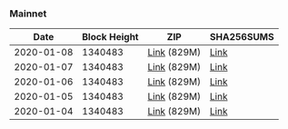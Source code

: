### Mainnet

|    Date    | Block Height | ZIP | SHA256SUMS |
| ---------- | ------------ | --- | ---------- |
| 2020-01-08 | 1340483 | [Link](https://s3-ap-southeast-2.amazonaws.com/ion-bootstrap/mainnet/2020-01-08/bootstrap.dat.zip) (829M) | [Link](https://s3-ap-southeast-2.amazonaws.com/ion-bootstrap/mainnet/2020-01-08/SHA256SUMS) |
| 2020-01-07 | 1340483 | [Link](https://s3-ap-southeast-2.amazonaws.com/ion-bootstrap/mainnet/2020-01-07/bootstrap.dat.zip) (829M) | [Link](https://s3-ap-southeast-2.amazonaws.com/ion-bootstrap/mainnet/2020-01-07/SHA256SUMS) |
| 2020-01-06 | 1340483 | [Link](https://s3-ap-southeast-2.amazonaws.com/ion-bootstrap/mainnet/2020-01-06/bootstrap.dat.zip) (829M) | [Link](https://s3-ap-southeast-2.amazonaws.com/ion-bootstrap/mainnet/2020-01-06/SHA256SUMS) |
| 2020-01-05 | 1340483 | [Link](https://s3-ap-southeast-2.amazonaws.com/ion-bootstrap/mainnet/2020-01-05/bootstrap.dat.zip) (829M) | [Link](https://s3-ap-southeast-2.amazonaws.com/ion-bootstrap/mainnet/2020-01-05/SHA256SUMS) |
| 2020-01-04 | 1340483 | [Link](https://s3-ap-southeast-2.amazonaws.com/ion-bootstrap/mainnet/2020-01-04/bootstrap.dat.zip) (829M) | [Link](https://s3-ap-southeast-2.amazonaws.com/ion-bootstrap/mainnet/2020-01-04/SHA256SUMS) |
